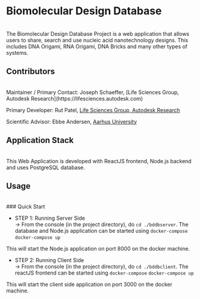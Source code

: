 # Biomolecular Design Database
<br/>
The Biomolecular Design Database Project is a web application that allows users to share, search and use nucleic acid nanotechnology designs. This includes DNA Origami, RNA Origami, DNA Bricks and many other types of systems.

## Contributors
<br />
Maintainer / Primary Contact:  Joseph Schaeffer, [Life Sciences Group, Autodesk Research](https://lifesciences.autodesk.com)  

Primary Developer: Rut Patel, [Life Sciences Group, Autodesk Research](https://lifesciences.autodesk.com)   

Scientific Advisor: Ebbe Andersen, [Aarhus University](http://bion.au.dk/)  


## Application Stack
<br /> 
This Web Application is developed with ReactJS frontend, Node.js backend and uses PostgreSQL database.


## Usage
<br />
### Quick Start

* STEP 1: Running Server Side <br />
-> From the console (in the project directory), do `cd ./bddbserver`. The database and Node.js application can be started using `docker-compose` 
`docker-compose up`

This will start the Node.js application on port 8000 on the docker machine. 

* STEP 2: Running Client Side <br />
-> From the console (in the project directory), do `cd ./bddbclient`. The reactJS frontend can be started using `docker-compose` 
`docker-compose up`

This will start the client side application on port 3000 on the docker machine. 

